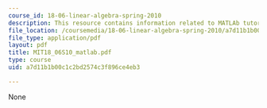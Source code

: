 ```yaml
---
course_id: 18-06-linear-algebra-spring-2010
description: This resource contains information related to MATLAb tutorial.
file_location: /coursemedia/18-06-linear-algebra-spring-2010/a7d11b1b00c1c2bd2574c3f896ce4eb3_MIT18_06S10_matlab.pdf
file_type: application/pdf
layout: pdf
title: MIT18_06S10_matlab.pdf
type: course
uid: a7d11b1b00c1c2bd2574c3f896ce4eb3

---
```

None